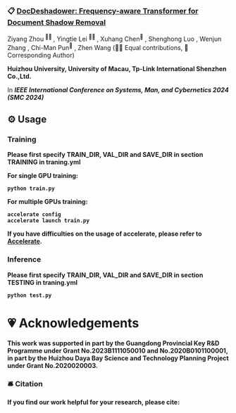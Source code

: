 ### 📋 [DocDeshadower: Frequency-aware Transformer for Document Shadow Removal](https://arxiv.org/abs/2307.15318)

<div>
<span class="author-block">
  Ziyang Zhou<sup> 👨‍💻‍ </sup>
</span>,
  <span class="author-block">
    Yingtie Lei<sup> 👨‍💻‍ </sup>
  </span>,
  <span class="author-block">
    Xuhang Chen<sup>📮</sup>
  </span>,
  <span class="author-block">
    Shenghong Luo
  </span>,
  <span class="author-block">
    Wenjun Zhang
  </span>,
  <span class="author-block">
    Chi-Man Pun<sup>📮</sup>
  </span>,
  <span class="author-block">
  Zhen Wang
</span>
  (👨‍💻‍ Equal contributions, 📮 Corresponding Author)
  </div>

<b>Huizhou University, University of Macau, Tp-Link International Shenzhen Co.,Ltd.</b>

In <b>_IEEE International Conference on Systems, Man, and Cybernetics 2024 (SMC 2024)_<b>

## ⚙️ Usage

### Training
Please first specify TRAIN_DIR, VAL_DIR and SAVE_DIR in section TRAINING in traning.yml

For single GPU training:
```
python train.py
```
For multiple GPUs training:
```
accelerate config
accelerate launch train.py
```
If you have difficulties on the usage of accelerate, please refer to <a href="https://github.com/huggingface/accelerate">Accelerate</a>.

### Inference
Please first specify TRAIN_DIR, VAL_DIR and SAVE_DIR in section TESTING in traning.yml
```
python test.py
```

# 💗 Acknowledgements
This work was supported in part by the Guangdong Provincial Key R&D Programme under Grant No.2023B1111050010 and No.2020B0101100001, in part by the Huizhou Daya Bay Science and Technology Planning Project under Grant No.2020020003.

### 🛎 Citation
If you find our work helpful for your research, please cite:
```bib
```
